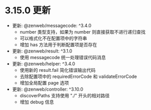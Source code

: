# 3.15.0 更新

- 更新: @zenweb/messagecode: ^3.4.0
  - number 类型支持，如果为 number 则直接获取不进行递归查找
  - 可以格式化不在配置项中的字符串
  - 增加 has 方法用于判断配置项是否存在
- 更新: @zenweb/result: ^3.1.0
  - 使用 messagecode 统一处理错误代码消息
- 更新: @zenweb/helper: ^3.4.0
  - 使用新的 result.fail 简化错误输出代码
  - 去除配置项中的 requiredErrorCode 和 validateErrorCode
  - 增加全局配置 page 选项
- 更新: @zenweb/controller: ^3.10.0
  - discoverPaths 支持使用 "./" 开头的相对路径
  - 增加 debug 信息
